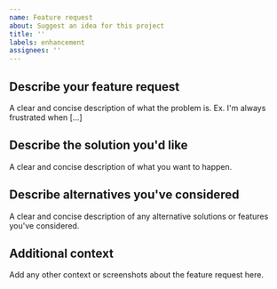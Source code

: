 ```yaml
---
name: Feature request
about: Suggest an idea for this project
title: ''
labels: enhancement
assignees: ''
---
```


## Describe your feature request

A clear and concise description of what the problem is. Ex. I'm always frustrated when [...]

## Describe the solution you'd like

A clear and concise description of what you want to happen.

## Describe alternatives you've considered

A clear and concise description of any alternative solutions or features you've considered.

## Additional context

Add any other context or screenshots about the feature request here.
